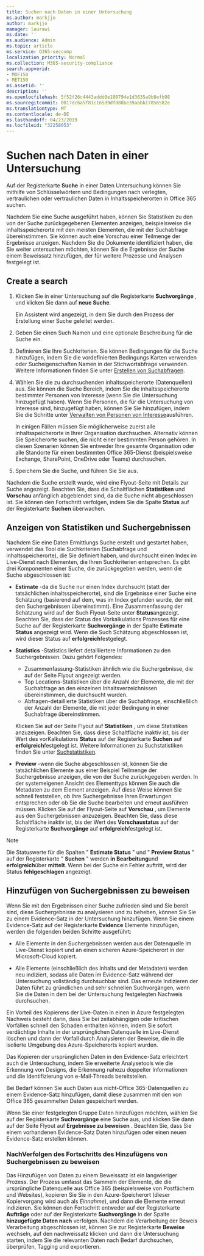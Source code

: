 ```yaml
---
title: Suchen nach Daten in einer Untersuchung
ms.author: markjjo
author: markjjo
manager: laurawi
ms.date: ''
ms.audience: Admin
ms.topic: article
ms.service: O365-seccomp
localization_priority: Normal
ms.collection: M365-security-compliance
search.appverid:
- MOE150
- MET150
ms.assetid: ''
description: ''
ms.openlocfilehash: 5f52f26c4443addd0e108794e1d3635a9b8efb98
ms.sourcegitcommit: 0017dc6a5f81c165d9dfd88be39a6bb17856582e
ms.translationtype: MT
ms.contentlocale: de-DE
ms.lasthandoff: 04/23/2019
ms.locfileid: "32258053"
---
```

# <a name="search-for-data-in-an-investigation"></a>Suchen nach Daten in einer Untersuchung

Auf der Registerkarte **Suche** in einer Daten Untersuchung können Sie mithilfe von Schlüsselwörtern und Bedingungen nach verlegten, vertraulichen oder vertraulichen Daten in Inhaltsspeicherorten in Office 365 suchen. 

Nachdem Sie eine Suche ausgeführt haben, können Sie Statistiken zu den von der Suche zurückgegebenen Elementen anzeigen, beispielsweise die inhaltsspeicherorte mit den meisten Elementen, die mit der Suchabfrage übereinstimmen. Sie können auch eine Vorschau einer Teilmenge der Ergebnisse anzeigen. Nachdem Sie die Dokumente identifiziert haben, die Sie weiter untersuchen möchten, können Sie die Ergebnisse der Suche einem Beweissatz hinzufügen, der für weitere Prozesse und Analysen festgelegt ist.

## <a name="create-a-search"></a>Create a search

1. Klicken Sie in einer Untersuchung auf die Registerkarte **Suchvorgänge** , und klicken Sie dann auf **neue Suche**. 

    Ein Assistent wird angezeigt, in dem Sie durch den Prozess der Erstellung einer Suche geleitet werden.

2. Geben Sie einen Such Namen und eine optionale Beschreibung für die Suche ein.

3. Definieren Sie Ihre Suchkriterien. Sie können Bedingungen für die Suche hinzufügen, indem Sie die vordefinierten Bedingungs Karten verwenden oder Sucheigenschaften Namen in der Stichwortabfrage verwenden. Weitere Informationen finden Sie unter [Erstellen von Suchabfragen](build-search-queries.md).

4. Wählen Sie die zu durchsuchenden inhaltsspeicherorte (Datenquellen) aus. Sie können die Suche Bereich, indem Sie die inhaltsspeicherorte bestimmter Personen von Interesse (wenn Sie die Untersuchung hinzugefügt haben). Wenn Sie Personen, die für die Untersuchung von Interesse sind, hinzugefügt haben, können Sie Sie hinzufügen, indem Sie die Schritte unter [Verwalten von Personen von Interesse](manage-people-of-interest.md#add-people-of-interest)ausführen.
 
    In einigen Fällen müssen Sie möglicherweise zuerst alle inhaltsspeicherorte in Ihrer Organisation durchsuchen. Alternativ können Sie Speicherorte suchen, die nicht einer bestimmten Person gehören. In diesen Szenarien können Sie entweder Ihre gesamte Organisation oder alle Standorte für einen bestimmten Office 365-Dienst (beispielsweise Exchange, SharePoint, OneDrive oder Teams) durchsuchen.

5. Speichern Sie die Suche, und führen Sie Sie aus.

Nachdem die Suche erstellt wurde, wird eine Flyout-Seite mit Details zur Suche angezeigt. Beachten Sie, dass die Schaltflächen **Statistiken** und **Vorschau** anfänglich abgeblendet sind, da die Suche nicht abgeschlossen ist. Sie können den Fortschritt verfolgen, indem Sie die Spalte **Status** auf der Registerkarte **Suchen** überwachen.

## <a name="view-statistics-and-search-results"></a>Anzeigen von Statistiken und Suchergebnissen

Nachdem Sie eine Daten Ermittlungs Suche erstellt und gestartet haben, verwendet das Tool die Suchkriterien (Suchabfrage und inhaltsspeicherorte), die Sie definiert haben, und durchsucht einen Index im Live-Dienst nach Elementen, die Ihren Suchkriterien entsprechen. Es gibt drei Komponenten einer Suche, die zurückgegeben werden, wenn die Suche abgeschlossen ist: 

- **Estimate** -da die Suche nur einen Index durchsucht (statt der tatsächlichen inhaltsspeicherorte), sind die Ergebnisse einer Suche eine Schätzung (basierend auf dem, was im Index gefunden wurde, der mit den Suchergebnissen übereinstimmt). Eine Zusammenfassung der Schätzung wird auf der Such Flyout-Seite unter **Status**angezeigt. Beachten Sie, dass der Status des Vorkalkulations Prozesses für eine Suche auf der Registerkarte **Suchvorgänge** in der Spalte **Estimate Status** angezeigt wird. Wenn die Such Schätzung abgeschlossen ist, wird dieser Status auf **erfolgreich**festgelegt.

- **Statistics** -Statistics liefert detailliertere Informationen zu den Suchergebnissen. Dazu gehört Folgendes:

    - Zusammenfassung-Statistiken ähnlich wie die Suchergebnisse, die auf der Seite Flyout angezeigt werden.
    - Top Locations-Statistiken über die Anzahl der Elemente, die mit der Suchabfrage an den einzelnen Inhaltsverzeichnissen übereinstimmen, die durchsucht wurden. 
    - Abfragen-detaillierte Statistiken über die Suchabfrage, einschließlich der Anzahl der Elemente, die mit jeder Bedingung in einer Suchabfrage übereinstimmen.

    Klicken Sie auf der Seite Flyout auf **Statistiken** , um diese Statistiken anzuzeigen. Beachten Sie, dass diese Schaltfläche inaktiv ist, bis der Wert des vorKalkulations **Status** auf der Registerkarte **Suchen** auf **erfolgreich**festgelegt ist. Weitere Informationen zu Suchstatistiken finden Sie unter [Suchstatistiken](search-statistics.md).

- **Preview** -wenn die Suche abgeschlossen ist, können Sie die tatsächlichen Elemente aus einer Beispiel Teilmenge der Suchergebnisse anzeigen, die von der Suche zurückgegeben werden. In der systemeigenen Ansicht des Elementtyps können Sie auch die Metadaten zu dem Element anzeigen. Auf diese Weise können Sie schnell feststellen, ob Ihre Suchergebnisse Ihren Erwartungen entsprechen oder ob Sie die Suche bearbeiten und erneut ausführen müssen. Klicken Sie auf der Flyout-Seite auf **Vorschau** , um Elemente aus den Suchergebnissen anzuzeigen. Beachten Sie, dass diese Schaltfläche inaktiv ist, bis der Wert des **Vorschaustatus** auf der Registerkarte **Suchvorgänge** auf **erfolgreich**festgelegt ist.
 
> [!NOTE]
> Die Statuswerte für die Spalten " **Estimate Status** " und " **Preview Status** " auf der Registerkarte " **Suchen** " werden **in Bearbeitung**und **erfolgreich**über **mittelt**. Wenn bei der Suche ein Fehler auftritt, wird der Status **fehlgeschlagen** angezeigt.

## <a name="add-search-results-to-evidence"></a>Hinzufügen von Suchergebnissen zu beweisen

Wenn Sie mit den Ergebnissen einer Suche zufrieden sind und Sie bereit sind, diese Suchergebnisse zu analysieren und zu beheben, können Sie Sie zu einem Evidence-Satz in der Untersuchung hinzufügen. Wenn Sie einem Evidence-Satz auf der Registerkarte **Evidence** Elemente hinzufügen, werden die folgenden beiden Schritte ausgeführt:

- Alle Elemente in den Suchergebnissen werden aus der Datenquelle im Live-Dienst kopiert und an einen sicheren Azure-Speicherort in der Microsoft-Cloud kopiert.

- Alle Elemente (einschließlich des Inhalts und der Metadaten) werden neu indiziert, sodass alle Daten im Evidence-Satz während der Untersuchung vollständig durchsuchbar sind. Das erneute Indizieren der Daten führt zu gründlichen und sehr schnellen Suchvorgängen, wenn Sie die Daten in dem bei der Untersuchung festgelegten Nachweis durchsuchen.

Ein Vorteil des Kopierens der Live-Daten in einen in Azure festgelegten Nachweis besteht darin, dass Sie bei zeitabhängigen oder kritischen Vorfällen schnell den Schaden enthalten können, indem Sie sofort verdächtige Inhalte in der ursprünglichen Datenquelle im Live-Dienst löschen und dann der Vorfall durch Analysieren der Beweise, die in die isolierte Umgebung des Azure-Speicherorts kopiert wurden. 

Das Kopieren der ursprünglichen Daten in den Evidence-Satz erleichtert auch die Untersuchung, indem Sie erweiterte Analysetools wie die Erkennung von Designs, die Erkennung nahezu doppelter Informationen und die Identifizierung von e-Mail-Threads bereitstellen.

Bei Bedarf können Sie auch Daten aus nicht-Office 365-Datenquellen zu einem Evidence-Satz hinzufügen, damit diese zusammen mit den von Office 365 gesammelten Daten gespeichert werden.

Wenn Sie einer festgelegten Gruppe Daten hinzufügen möchten, wählen Sie auf der Registerkarte **Suchvorgänge** eine Suche aus, und klicken Sie dann auf der Seite Flyout auf **Ergebnisse zu beweisen** . Beachten Sie, dass Sie einem vorhandenen Evidence-Satz Daten hinzufügen oder einen neuen Evidence-Satz erstellen können.

### <a name="tracking-the-progress-of-adding-search-results-to-evidence"></a>NachVerfolgen des Fortschritts des Hinzufügens von Suchergebnissen zu beweisen

Das Hinzufügen von Daten zu einem Beweissatz ist ein langwieriger Prozess. Der Prozess umfasst das Sammeln der Elemente, die die ursprüngliche Datenquelle aus Office 365 (beispielsweise von Postfächern und Websites), kopieren Sie Sie in den Azure-Speicherort (dieser Kopiervorgang wird auch als *Einnahme*), und dann die Elemente erneut indizieren. Sie können den Fortschritt entweder auf der Registerkarte **Aufträge** oder auf der Registerkarte **Suchvorgänge** in der Spalte **hinzugefügte Daten nach** verfolgen. Nachdem die Verarbeitung der Beweis Verarbeitung abgeschlossen ist, können Sie zur Registerkarte **Beweise** wechseln, auf den nachweissatz klicken und dann die Untersuchung starten, indem Sie die relevanten Daten nach Bedarf durchsuchen, überprüfen, Tagging und exportieren.